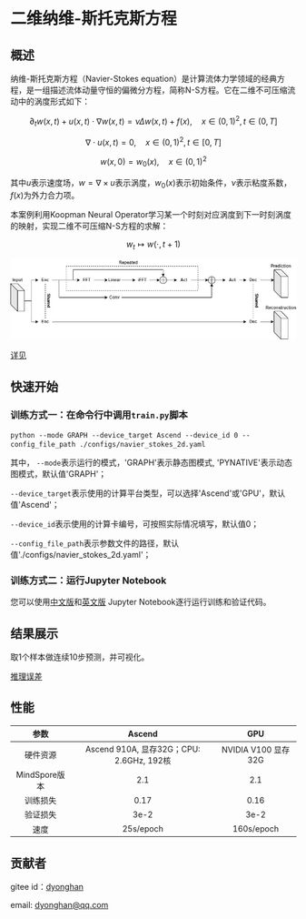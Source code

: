# 二维纳维-斯托克斯方程

## 概述

纳维-斯托克斯方程（Navier-Stokes equation）是计算流体力学领域的经典方程，是一组描述流体动量守恒的偏微分方程，简称N-S方程。它在二维不可压缩流动中的涡度形式如下：

$$
\partial_t w(x, t)+u(x, t) \cdot \nabla w(x, t)=\nu \Delta w(x, t)+f(x), \quad x \in(0,1)^2, t \in(0, T]
$$

$$
\nabla \cdot u(x, t)=0, \quad x \in(0,1)^2, t \in[0, T]
$$

$$
w(x, 0)=w_0(x), \quad x \in(0,1)^2
$$

其中$u$表示速度场，$w=\nabla \times u$表示涡度，$w_0(x)$表示初始条件，$\nu$表示粘度系数，$f(x)$为外力合力项。

本案例利用Koopman Neural Operator学习某一个时刻对应涡度到下一时刻涡度的映射，实现二维不可压缩N-S方程的求解：

$$
w_t \mapsto w(\cdot, t+1)
$$

![](images/kno.jpg)

[详见](./KNO2D_CN.ipynb)

## 快速开始

### 训练方式一：在命令行中调用`train.py`脚本

```shell
python --mode GRAPH --device_target Ascend --device_id 0 --config_file_path ./configs/navier_stokes_2d.yaml
```

其中，
`--mode`表示运行的模式，'GRAPH'表示静态图模式, 'PYNATIVE'表示动态图模式，默认值'GRAPH'；

`--device_target`表示使用的计算平台类型，可以选择'Ascend'或'GPU'，默认值'Ascend'；

`--device_id`表示使用的计算卡编号，可按照实际情况填写，默认值0；

`--config_file_path`表示参数文件的路径，默认值'./configs/navier_stokes_2d.yaml'；

### 训练方式二：运行Jupyter Notebook

您可以使用[中文版](./KNO2D_CN.ipynb)和[英文版](./KNO2D.ipynb) Jupyter Notebook逐行运行训练和验证代码。

## 结果展示

取1个样本做连续10步预测，并可视化。

[推理误差](images/result.gif)

## 性能

|        参数         |        Ascend               |    GPU       |
|:----------------------:|:--------------------------:|:---------------:|
|     硬件资源         |     Ascend 910A, 显存32G；CPU: 2.6GHz, 192核      |      NVIDIA V100 显存32G       |
|     MindSpore版本   |        2.1            |      2.1       |
|        训练损失      |       0.17                |       0.16       |
|        验证损失      |        3e-2               |       3e-2    |
|        速度          |     25s/epoch        |    160s/epoch  |

## 贡献者

gitee id：[dyonghan](https://gitee.com/dyonghan)

email: dyonghan@qq.com